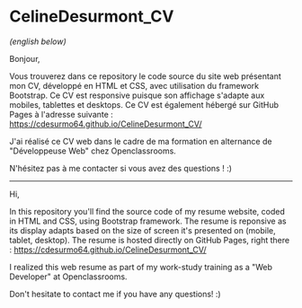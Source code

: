 # CelineDesurmont_CV

*(english below)*

Bonjour, 

Vous trouverez dans ce repository le code source du site web présentant mon CV, développé en HTML et CSS, avec utilisation du framework Bootstrap. Ce CV est responsive puisque son affichage s'adapte aux mobiles, tablettes et desktops. 
Ce CV est également hébergé sur GitHub Pages à l'adresse suivante : https://cdesurmo64.github.io/CelineDesurmont_CV/ 

J'ai réalisé ce CV web dans le cadre de ma formation en alternance de "Développeuse Web" chez Openclassrooms. 

N'hésitez pas à me contacter si vous avez des questions ! :) 

___

Hi, 

In this repository you'll find the source code of my resume website, coded in HTML and CSS, using Bootstrap framework. The resume is reponsive as its display  adapts based on the size of screen it's presented on (mobile, tablet, desktop). 
The resume is hosted directly on GitHub Pages, right there : https://cdesurmo64.github.io/CelineDesurmont_CV/ 

I realized this web resume as part of my work-study training as a "Web Developer" at Openclassrooms.


Don't hesitate to contact me if you have any questions! :)